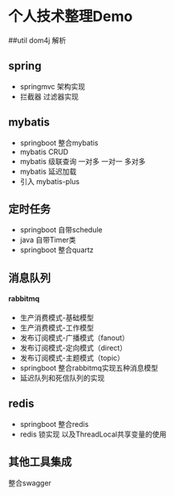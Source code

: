 # 个人技术整理Demo

##util
dom4j 解析

## spring
* springmvc 架构实现
* 拦截器 过滤器实现

## mybatis
* springboot 整合mybatis
* mybatis CRUD 
* mybatis 级联查询 一对多 一对一 多对多
* mybatis 延迟加载
* 引入 mybatis-plus 

## 定时任务
* springboot 自带schedule 
* java 自带Timer类
* springboot 整合quartz

## 消息队列
#### rabbitmq
* 生产消费模式-基础模型
* 生产消费模式-工作模型
* 发布订阅模式-广播模式（fanout）
* 发布订阅模式-定向模式（direct）
* 发布订阅模式-主题模式（topic）
* springboot 整合rabbitmq实现五种消息模型
* 延迟队列和死信队列的实现

## redis
* springboot 整合redis
* redis 锁实现 以及ThreadLocal共享变量的使用

## 其他工具集成
整合swagger
